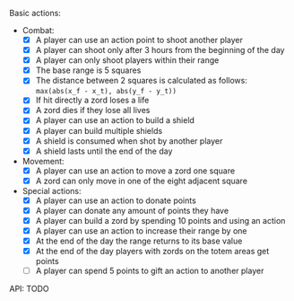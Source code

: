 Basic actions:
- Combat:
    - [x] A player can use an action point to shoot another player
    - [x] A player can shoot only after 3 hours from the beginning of the day
    - [x] A player can only shoot players within their range
    - [x] The base range is 5 squares
    - [x] The distance between 2 squares is calculated as follows:
        `max(abs(x_f - x_t), abs(y_f - y_t))`
    - [x] If hit directly a zord loses a life
    - [x] A zord dies if they lose all lives
    - [x] A player can use an action to build a shield
    - [x] A player can build multiple shields
    - [x] A shield is consumed when shot by another player
    - [x] A shield lasts until the end of the day
- Movement:
    - [x] A player can use an action to move a zord one square
    - [x] A zord can only move in one of the eight adjacent square
- Special actions:
    - [x] A player can use an action to donate points
    - [x] A player can donate any amount of points they have
    - [x] A player can build a zord by spending 10 points and using an action
    - [x] A player can use an action to increase their range by one
    - [x] At the end of the day the range returns to its base value
    - [x] At the end of the day players with zords on the totem areas get points
    - [ ] A player can spend 5 points to gift an action to another player

API: TODO
